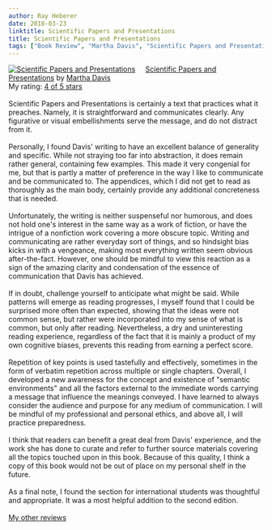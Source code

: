 ```yaml
---
author: Ray Heberer
date: 2018-03-23
linktitle: Scientific Papers and Presentations
title: Scientific Papers and Presentations
tags: ["Book Review", "Martha Davis", "Scientific Papers and Presentations"]
---
```


<a href="https://www.goodreads.com/book/show/1029438.Scientific_Papers_and_Presentations" style="float: left; padding-right: 20px"><img border="0" alt="Scientific Papers and Presentations" src="https://images.gr-assets.com/books/1348134049m/1029438.jpg" /></a><a href="https://www.goodreads.com/book/show/1029438.Scientific_Papers_and_Presentations">Scientific Papers and Presentations</a> by <a href="https://www.goodreads.com/author/show/222604.Martha_Davis">Martha Davis</a><br/>
My rating: <a href="https://www.goodreads.com/review/show/2329353824">4 of 5 stars</a><br /><br />
Scientific Papers and Presentations is certainly a text that practices what it preaches. Namely, it is straightforward and communicates clearly. Any figurative or visual embellishments serve the message, and do not distract from it.<br /><br />Personally, I found Davis' writing to have an excellent balance of generality and specific. While not straying too far into abstraction, it does remain rather general, containing few examples. This made it very congenial for me, but that is partly a matter of preference in the way I like to communicate and be communicated to. The appendices, which I did not get to read as thoroughly as the main body, certainly provide any additional concreteness that is needed.<br /><br />Unfortunately, the writing is neither suspenseful nor humorous, and does not hold one's interest in the same way as a work of fiction, or have the intrigue of a nonfiction work covering a more obscure topic. Writing and communicating are rather everyday sort of things, and so hindsight bias kicks in with a vengeance, making most everything written seem obvious after-the-fact. However, one should be mindful to view this reaction as a sign of the amazing clarity and condensation of the essence of communication that Davis has achieved. <br /><br />If in doubt, challenge yourself to anticipate what might be said. While patterns will emerge as reading progresses, I myself found that I could be surprised more often than expected, showing that the ideas were not common sense, but rather were incorporated into my sense of what is common, but only after reading. Nevertheless, a dry and uninteresting reading experience, regardless of the fact that it is mainly a product of my own cognitive biases, prevents this reading from earning a perfect score.<br /><br />Repetition of key points is used tastefully and effectively, sometimes in the form of verbatim repetition across multiple or single chapters. Overall, I developed a new awareness for the concept and existence of "semantic environments" and all the factors external to the immediate words carrying a message that influence the meanings conveyed. I have learned to always consider the audience and purpose for any medium of communication. I will be mindful of my professional and personal ethics, and above all, I will practice preparedness.<br /><br />I think that readers can benefit a great deal from Davis' experience, and the work she has done to curate and refer to further source materials covering all the topics touched upon in this book. Because of this quality, I think a copy of this book would not be out of place on my personal shelf in the future.<br /><br />As a final note, I found the section for international students was thoughtful and appropriate. It was a most helpful addition to the second edition.
<br/><br/>
<a href="http://www.rayheberer.ai/bookreviews/">My other reviews</a>